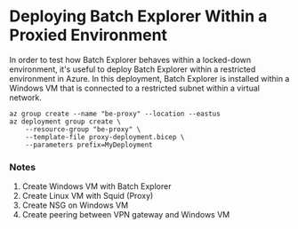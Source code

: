 # Deploying Batch Explorer Within a Proxied Environment

In order to test how Batch Explorer behaves within a locked-down environment, it's useful to deploy Batch Explorer within a restricted environment in Azure. In this deployment, Batch Explorer is installed within a Windows VM that is connected to a restricted subnet within a virtual network.

```azurecli
az group create --name "be-proxy" --location --eastus
az deployment group create \
    --resource-group "be-proxy" \
    --template-file proxy-deployment.bicep \
    --parameters prefix=MyDeployment
```


### Notes

1. Create Windows VM with Batch Explorer
1. Create Linux VM with Squid (Proxy)
1. Create NSG on Windows VM
1. Create peering between VPN gateway and Windows VM
